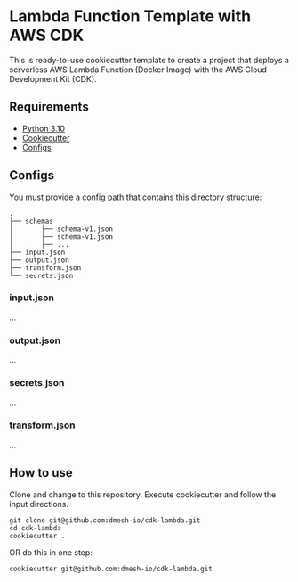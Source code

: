 # Lambda Function Template with AWS CDK

This is ready-to-use cookiecutter template to create a project that deploys a serverless AWS Lambda Function (Docker
Image) with the AWS Cloud Development Kit (CDK).

## Requirements

- [Python 3.10](https://www.python.org/downloads/)
- [Cookiecutter](https://github.com/cookiecutter/cookiecutter)
- [Configs](#configs)

## Configs

You must provide a config path that contains this directory structure:

```text
.
├── schemas
│       ├── schema-v1.json
│       ├── schema-v1.json
│       ├── ...
├── input.json
├── output.json
├── transform.json
└── secrets.json
```

### input.json

...

### output.json

...

### secrets.json

...

### transform.json

...

## How to use

Clone and change to this repository. Execute cookiecutter and follow the input directions.

```shell
git clone git@github.com:dmesh-io/cdk-lambda.git
cd cdk-lambda
cookiecutter .
```

OR do this in one step:

```shell
cookiecutter git@github.com:dmesh-io/cdk-lambda.git
```
